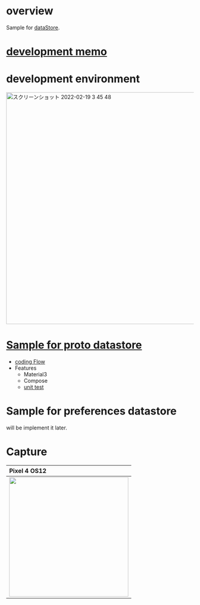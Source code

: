 # overview

Sample for [dataStore](https://developer.android.com/topic/libraries/architecture/datastore?hl=ja).

# [development memo](https://github.com/LeoAndo/android-datastore-samples/issues)

# development environment

<img width="621" alt="スクリーンショット 2022-02-19 3 45 48" src="https://user-images.githubusercontent.com/16476224/154743775-0458a335-79a7-4a0d-ba27-931b58ffc53b.png">

# [Sample for proto datastore](https://github.com/LeoAndo/android-datastore-samples/tree/main/ProtoDataStoreComposeSample)


- [coding Flow](https://github.com/LeoAndo/android-datastore-samples/pulls?q=is%3Apr+is%3Aclosed+label%3Aproto_datastore)
- Features
  - Material3
  - Compose
  - [unit test](https://github.com/LeoAndo/android-datastore-samples/tree/main/ProtoDataStoreComposeSample/app/src/androidTest/java/com/example/protodatastorecomposesample)

# Sample for preferences datastore

will be implement it later.

# Capture

| Pixel 4 OS12 |
|:---|
|<img src="https://github.com/LeoAndo/android-datastore-samples/blob/main/ProtoDataStoreComposeSample/capture.gif" width=320 /> |


